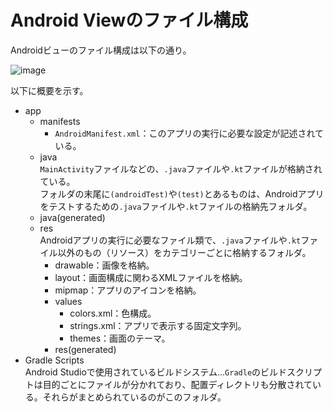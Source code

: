 # Android Viewのファイル構成

Androidビューのファイル構成は以下の通り。

![image](https://user-images.githubusercontent.com/85177462/147102806-c2ce8e46-f01b-4d41-a53c-0b6713b78bb9.png)

以下に概要を示す。

- app
  - manifests
    - `AndroidManifest.xml`：このアプリの実行に必要な設定が記述されている。
  - java  
    `MainActivity`ファイルなどの、`.java`ファイルや`.kt`ファイルが格納されている。  
    フォルダの末尾に`(androidTest)`や`(test)`とあるものは、Androidアプリをテストするための`.java`ファイルや`.kt`ファイルの格納先フォルダ。
  - java(generated)
  - res  
    Androidアプリの実行に必要なファイル類で、`.java`ファイルや`.kt`ファイル以外のもの（リソース）をカテゴリーごとに格納するフォルダ。
    - drawable：画像を格納。
    - layout：画面構成に関わるXMLファイルを格納。
    - mipmap：アプリのアイコンを格納。
    - values
      - colors.xml：色構成。
      - strings.xml：アプリで表示する固定文字列。
      - themes：画面のテーマ。
    - res(generated)
- Gradle Scripts  
  Android Studioで使用されているビルドシステム...`Gradle`のビルドスクリプトは目的ごとにファイルが分かれており、配置ディレクトリも分散されている。それらがまとめられているのがこのフォルダ。